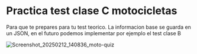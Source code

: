 # Practica test clase C motocicletas

Para que te prepares para tu test teorico. La informacion base se guarda en un JSON, en el futuro podemos implementar por ejemplo el test clase B

![Screenshot_20250212_140836_moto-quiz](https://github.com/user-attachments/assets/6e68bd58-23fc-4a19-84b0-32cb27e02b81)
